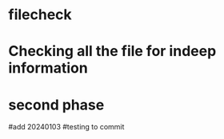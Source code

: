 # filecheck
# Checking all the file for indeep information
# second phase
#add 20240103
#testing to commit
